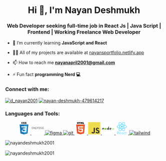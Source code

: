 <h1 align="center">Hi 👋, I'm Nayan Deshmukh</h1>
<h3 align="center">Web Developer seeking full-time job in React Js | Java Script | Frontend | Working Freelance Web Developer</h3>



- 🌱 I’m currently learning **JavaScript and React**

- 👨‍💻 All of my projects are available at [nayansportfolio.netlify.app](nayansportfolio.netlify.app)

- 📫 How to reach me **nayanapril2001@gmail.com**

- ⚡ Fun fact **programming Nerd 💻**

<h3 align="left">Connect with me:</h3>
<p align="left">
<a href="https://twitter.com/d_nayan2001" target="blank"><img align="center" src="https://raw.githubusercontent.com/rahuldkjain/github-profile-readme-generator/master/src/images/icons/Social/twitter.svg" alt="d_nayan2001" height="30" width="40" /></a>
<a href="https://linkedin.com/in/nayan-deshmukh-479614217" target="blank"><img align="center" src="https://raw.githubusercontent.com/rahuldkjain/github-profile-readme-generator/master/src/images/icons/Social/linked-in-alt.svg" alt="nayan-deshmukh-479614217" height="30" width="40" /></a>
</p>

<h3 align="left">Languages and Tools:</h3>
<p align="center"> <a href="https://www.w3schools.com/css/" target="_blank" rel="noreferrer"> <img src="https://raw.githubusercontent.com/devicons/devicon/master/icons/css3/css3-original-wordmark.svg" alt="css3" width="40" height="40"/> </a> <a href="https://expressjs.com" target="_blank" rel="noreferrer"> <img src="https://raw.githubusercontent.com/devicons/devicon/master/icons/express/express-original-wordmark.svg" alt="express" width="40" height="40"/> </a> <a href="https://www.figma.com/" target="_blank" rel="noreferrer"> <img src="https://www.vectorlogo.zone/logos/figma/figma-icon.svg" alt="figma" width="40" height="40"/> </a> <a href="https://git-scm.com/" target="_blank" rel="noreferrer"> <img src="https://www.vectorlogo.zone/logos/git-scm/git-scm-icon.svg" alt="git" width="40" height="40"/> </a> <a href="https://www.w3.org/html/" target="_blank" rel="noreferrer"> <img src="https://raw.githubusercontent.com/devicons/devicon/master/icons/html5/html5-original-wordmark.svg" alt="html5" width="40" height="40"/> </a> <a href="https://developer.mozilla.org/en-US/docs/Web/JavaScript" target="_blank" rel="noreferrer"> <img src="https://raw.githubusercontent.com/devicons/devicon/master/icons/javascript/javascript-original.svg" alt="javascript" width="40" height="40"/> </a> <a href="https://nodejs.org" target="_blank" rel="noreferrer"> <img src="https://raw.githubusercontent.com/devicons/devicon/master/icons/nodejs/nodejs-original-wordmark.svg" alt="nodejs" width="40" height="40"/> </a> <a href="https://reactjs.org/" target="_blank" rel="noreferrer"> <img src="https://raw.githubusercontent.com/devicons/devicon/master/icons/react/react-original-wordmark.svg" alt="react" width="40" height="40"/> </a> <a href="https://tailwindcss.com/" target="_blank" rel="noreferrer"> <img src="https://www.vectorlogo.zone/logos/tailwindcss/tailwindcss-icon.svg" alt="tailwind" width="40" height="40"/> </a> </p>

<p><img align="center" width="100%" height="300px" src="https://github-readme-stats.vercel.app/api/top-langs?username=nayandeshmukh2001&show_icons=true&locale=en&layout=compact" alt="nayandeshmukh2001" /></p>

<p><img align="center" width="100%" height="300px" src="https://github-readme-streak-stats.herokuapp.com/?user=nayandeshmukh2001&" alt="nayandeshmukh2001" /></p>

